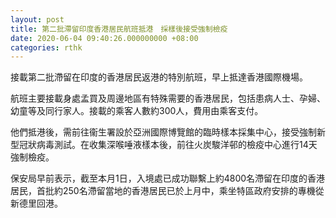 ```yaml
---
layout: post
title: 第二批滯留印度香港居民航班抵港　採樣後接受強制檢疫
date: 2020-06-04 09:40:26.000000000 +08:00
categories: rthk
---
```


接載第二批滯留在印度的香港居民返港的特別航班，早上抵達香港國際機場。

航班主要接載身處孟買及周邊地區有特殊需要的香港居民，包括患病人士、孕婦、幼童等及同行家人。接載的乘客人數約300人，費用由乘客支付。

他們抵港後，需前往衞生署設於亞洲國際博覽館的臨時樣本採集中心，接受強制新型冠狀病毒測試。在收集深喉唾液樣本後，前往火炭駿洋邨的檢疫中心進行14天強制檢疫。

保安局早前表示，截至本月1日，入境處已成功聯繫上約4800名滯留在印度的香港居民，首批約250名滯留當地的香港居民已於上月中，乘坐特區政府安排的專機從新德里回港。
